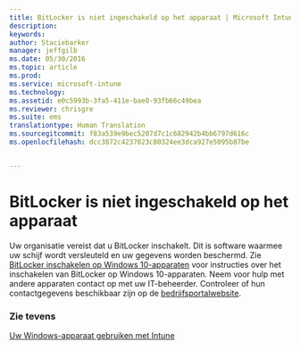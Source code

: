 ```yaml
---
title: BitLocker is niet ingeschakeld op het apparaat | Microsoft Intune
description: 
keywords: 
author: Staciebarker
manager: jeffgilb
ms.date: 05/30/2016
ms.topic: article
ms.prod: 
ms.service: microsoft-intune
ms.technology: 
ms.assetid: e0c5993b-3fa5-411e-bae0-93fb66c49bea
ms.reviewer: chrisgre
ms.suite: ems
translationtype: Human Translation
ms.sourcegitcommit: f83a539e9bec5207d7c1c682942b4bb6797d616c
ms.openlocfilehash: dcc3872c4237023c80324ee3dca927e5095b87be


---
```



# BitLocker is niet ingeschakeld op het apparaat

Uw organisatie vereist dat u BitLocker inschakelt. Dit is software waarmee uw schijf wordt versleuteld en uw gegevens worden beschermd. Zie [BitLocker inschakelen op Windows 10-apparaten](https://gallery.technet.microsoft.com/How-to-turn-on-BitLocker-34294d3d) voor instructies over het inschakelen van BitLocker op Windows 10-apparaten. Neem voor hulp met andere apparaten contact op met uw IT-beheerder. Controleer of hun contactgegevens beschikbaar zijn op de [bedrjifsportalwebsite](http://portal.manage.microsoft.com).

### Zie tevens
[Uw Windows-apparaat gebruiken met Intune](using-your-windows-device-with-intune.md)


<!--HONumber=Jun16_HO4-->


